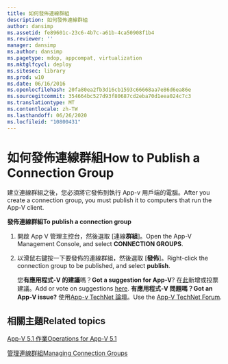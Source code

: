 ```yaml
---
title: 如何發佈連線群組
description: 如何發佈連線群組
author: dansimp
ms.assetid: fe89601c-23c6-4b7c-a61b-4ca50908f1b4
ms.reviewer: ''
manager: dansimp
ms.author: dansimp
ms.pagetype: mdop, appcompat, virtualization
ms.mktglfcycl: deploy
ms.sitesec: library
ms.prod: w10
ms.date: 06/16/2016
ms.openlocfilehash: 20fa80ea2fb3d16cb1593c66668aa7e86d6ea86e
ms.sourcegitcommit: 354664bc527d93f80687cd2eba70d1eea024c7c3
ms.translationtype: MT
ms.contentlocale: zh-TW
ms.lasthandoff: 06/26/2020
ms.locfileid: "10800431"
---
```

# <span data-ttu-id="91b2b-103">如何發佈連線群組</span><span class="sxs-lookup"><span data-stu-id="91b2b-103">How to Publish a Connection Group</span></span>


<span data-ttu-id="91b2b-104">建立連線群組之後，您必須將它發佈到執行 App-v 用戶端的電腦。</span><span class="sxs-lookup"><span data-stu-id="91b2b-104">After you create a connection group, you must publish it to computers that run the App-V client.</span></span>

**<span data-ttu-id="91b2b-105">發佈連線群組</span><span class="sxs-lookup"><span data-stu-id="91b2b-105">To publish a connection group</span></span>**

1.  <span data-ttu-id="91b2b-106">開啟 App V 管理主控台，然後選取 [連線**群組**]。</span><span class="sxs-lookup"><span data-stu-id="91b2b-106">Open the App-V Management Console, and select **CONNECTION GROUPS**.</span></span>

2.  <span data-ttu-id="91b2b-107">以滑鼠右鍵按一下要發佈的連線群組，然後選取 [**發佈**]。</span><span class="sxs-lookup"><span data-stu-id="91b2b-107">Right-click the connection group to be published, and select **publish**.</span></span>

    <span data-ttu-id="91b2b-108">您**有應用程式-V 的建議**嗎？</span><span class="sxs-lookup"><span data-stu-id="91b2b-108">**Got a suggestion for App-V**?</span></span> <span data-ttu-id="91b2b-109">在[此](http://appv.uservoice.com/forums/280448-microsoft-application-virtualization)新增或投票建議。</span><span class="sxs-lookup"><span data-stu-id="91b2b-109">Add or vote on suggestions [here](http://appv.uservoice.com/forums/280448-microsoft-application-virtualization).</span></span> **<span data-ttu-id="91b2b-110">有應用程式-V 問題嗎？</span><span class="sxs-lookup"><span data-stu-id="91b2b-110">Got an App-V issue?</span></span>** <span data-ttu-id="91b2b-111">使用[App-v TechNet 論壇](https://social.technet.microsoft.com/Forums/home?forum=mdopappv)。</span><span class="sxs-lookup"><span data-stu-id="91b2b-111">Use the [App-V TechNet Forum](https://social.technet.microsoft.com/Forums/home?forum=mdopappv).</span></span>

## <span data-ttu-id="91b2b-112">相關主題</span><span class="sxs-lookup"><span data-stu-id="91b2b-112">Related topics</span></span>


[<span data-ttu-id="91b2b-113">App-V 5.1 作業</span><span class="sxs-lookup"><span data-stu-id="91b2b-113">Operations for App-V 5.1</span></span>](operations-for-app-v-51.md)

[<span data-ttu-id="91b2b-114">管理連線群組</span><span class="sxs-lookup"><span data-stu-id="91b2b-114">Managing Connection Groups</span></span>](managing-connection-groups51.md)

 

 






